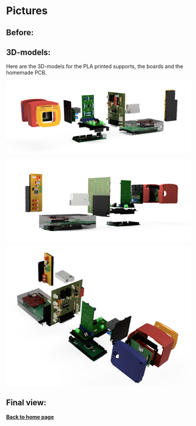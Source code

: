# Pictures



## Before:



## 3D-models:  

Here are the 3D-models for the PLA printed supports, the boards  and the homemade PCB.

![Radial-V-front](../images/Radial-V-front.png)

![Radial-V-rear](../images/Radial-V-rear.png)

![Radial-V-top](../images/Radial-V-top.png)


## Final view:







**[Back to home page](../index)**

